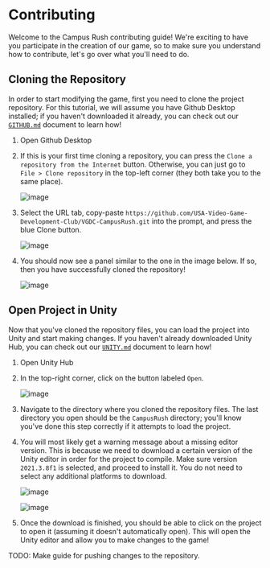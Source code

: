 Contributing
===========

Welcome to the Campus Rush contributing guide! We're exciting to have you participate in the creation of our game, so to make sure you understand how to contribute, let's go over what you'll need to do.

Cloning the Repository
------------
In order to start modifying the game, first you need to clone the project repository. For this tutorial, we will assume you have Github Desktop installed; if you haven't downloaded it already, you can check out our [`GITHUB.md`](docs/GITHUB.md) document to learn how!

1. Open Github Desktop
2. If this is your first time cloning a repository, you can press the `Clone a repository from the Internet` button. Otherwise, you can just go to `File > Clone repository` in the top-left corner (they both take you to the same place).

   ![image](https://github.com/USA-Video-Game-Development-Club/VGDC-CampusRush/assets/115599485/b85d86a1-c7b5-464f-9a06-1eae3b861884)

3. Select the URL tab, copy-paste `https://github.com/USA-Video-Game-Development-Club/VGDC-CampusRush.git` into the prompt, and press the blue Clone button.

   ![image](https://github.com/USA-Video-Game-Development-Club/VGDC-CampusRush/assets/115599485/e6897ba4-2f0c-4d90-8dfc-ffc47b65110f)

4. You should now see a panel similar to the one in the image below. If so, then you have successfully cloned the repository!

   ![image](https://github.com/USA-Video-Game-Development-Club/VGDC-CampusRush/assets/115599485/e86f830c-4d1f-4259-aa37-21511d016c66)

Open Project in Unity
------------
Now that you've cloned the repository files, you can load the project into Unity and start making changes. If you haven't already downloaded Unity Hub, you can check out our [`UNITY.md`](docs/UNITY.md) document to learn how!

1. Open Unity Hub
2. In the top-right corner, click on the button labeled `Open`.

   ![image](https://github.com/USA-Video-Game-Development-Club/VGDC-CampusRush/assets/115599485/3c4e739f-b477-47e9-a29a-1307b140554f)

3. Navigate to the directory where you cloned the repository files. The last directory you open should be the `CampusRush` directory; you'll know you've done this step correctly if it attempts to load the project.
4. You will most likely get a warning message about a missing editor version. This is because we need to download a certain version of the Unity editor in order for the project to compile. Make sure version `2021.3.8f1` is selected, and proceed to install it. You do not need to select any additional platforms to download.

   ![image](https://github.com/USA-Video-Game-Development-Club/VGDC-CampusRush/assets/115599485/4bb16b69-6f1c-4d3b-9370-48913a26f484)

   ![image](https://github.com/USA-Video-Game-Development-Club/VGDC-CampusRush/assets/115599485/2e9b6fc8-81f3-4015-a49b-86e57770efe4)

5. Once the download is finished, you should be able to click on the project to open it (assuming it doesn't automatically open). This will open the Unity editor and allow you to make changes to the game!

TODO: Make guide for pushing changes to the repository.